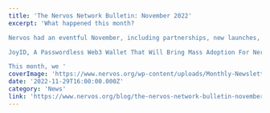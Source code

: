 ```yaml
---
title: 'The Nervos Network Bulletin: November 2022'
excerpt: 'What happened this month?

Nervos had an eventful November, including partnerships, new launches, and more.

JoyID, A Passwordless Web3 Wallet That Will Bring Mass Adoption For Nervos

This month, we '
coverImage: 'https://www.nervos.org/wp-content/uploads/Monthly-Newsletter-2022-template-810x456.png'
date: '2022-11-29T16:00:00.000Z'
category: 'News'
link: 'https://www.nervos.org/blog/the-nervos-network-bulletin-november-2022'
---
```


